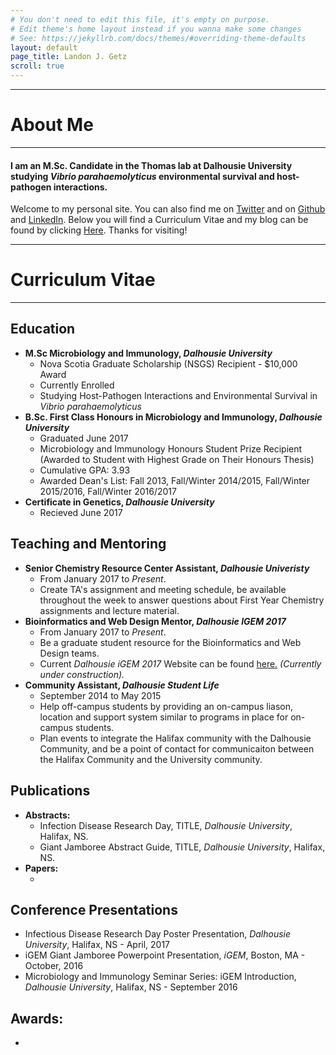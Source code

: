 ```yaml
---
# You don't need to edit this file, it's empty on purpose.
# Edit theme's home layout instead if you wanna make some changes
# See: https://jekyllrb.com/docs/themes/#overriding-theme-defaults
layout: default
page_title: Landon J. Getz
scroll: true
---
```

<hr>
<h1 id="about"><b>About Me</b></h1>
<hr>
<h4>I am an M.Sc. Candidate in the Thomas lab at Dalhousie University studying <i>Vibrio parahaemolyticus</i> environmental survival and host-pathogen interactions.</h4>
<p id="paragraph1">
Welcome to my personal site. You can also find me on <a href="https://twitter.com/landongetz">Twitter</a> and on <a href="https://github.com/landongetz">Github</a> and <a href="https://www.linkedin.com/in/landon-getz-19a473111/">LinkedIn</a>. Below you will find a Curriculum Vitae and my blog can be found by clicking <a href="/blog.md">Here</a>. Thanks for visiting!
</p>
<hr>
<h1 id="CV"><b>Curriculum Vitae</b></h1>
<hr>
<h2><span class="glyphicon glyphicon-apple" aria-hidden="true"></span>  Education</h2>
<ul>
<li id="list"><b>M.Sc Microbiology and Immunology, <i>Dalhousie University</i></b>
        <ul id="sublist">
            <li>Nova Scotia Graduate Scholarship (NSGS) Recipient - $10,000 Award</li>
            <li>Currently Enrolled</li>
            <li>Studying Host-Pathogen Interactions and Environmental Survival in <i>Vibrio parahaemolyticus</i></li>
        </ul>
    </li>
    <li id="list"><b>B.Sc. First Class Honours in Microbiology and Immunology, <i>Dalhousie University</i></b>
        <ul id="sublist">
            <li>Graduated June 2017</li>
            <li>Microbiology and Immunology Honours Student Prize Recipient (Awarded to Student with Highest Grade on Their Honours Thesis)</li>
            <li>Cumulative GPA: 3.93</li>
            <li>Awarded Dean's List: Fall 2013, Fall/Winter 2014/2015, Fall/Winter 2015/2016, Fall/Winter 2016/2017</li>
        </ul>
    </li>
    <li id="list"><b>Certificate in Genetics, <i>Dalhousie University</i></b>
    <ul id="sublist">
        <li>Recieved June 2017</li>
    </ul>
    </li>
</ul>

<h2><span class="glyphicon glyphicon-blackboard" aria-hidden="true"></span> Teaching and Mentoring</h2>
<ul id="list">
<li id="list"><b>Senior Chemistry Resource Center Assistant, <i>Dalhousie Univeristy</i></b>
    <ul id="sublist">
    <li>From January 2017 to <i>Present</i>.</li>
    <li>Create TA's assignment and meeting schedule, be available throughout the week to answer questions about First Year Chemistry assignments and lecture material.</li>
    </ul>
</li>
<li id="list"><b>Bioinformatics and Web Design Mentor, <i>Dalhousie IGEM 2017</i></b>
    <ul id="sublist">
        <li>From January 2017 to <i>Present</i>.</li>
        <li>Be a graduate student resource for the Bioinformatics and Web Design teams.</li>
        <li>Current <i>Dalhousie iGEM 2017</i> Website can be found <a href="http://2017.igem.org/Team:Dalhousie">here.</a><i> (Currently under construction).</i></li>
    </ul>
</li>
<li id="list"><b>Community Assistant, <i>Dalhousie Student Life</i></b>
    <ul id="sublist">
        <li>September 2014 to May 2015</li>
        <li>Help off-campus students by providing an on-campus liason, location and support system similar to programs in place for on-campus students.</li>
        <li>Plan events to integrate the Halifax community with the Dalhousie Community, and be a point of contact for communicaiton between the Halifax Community and the University community.</li>
    </ul>
</li>
</ul>

<h2><span class="glyphicon glyphicon-"></span>  Publications</h2>
<ul id="list">
        <li id="list"><b>Abstracts: </b>
            <ul id="sublist">
                <li>Infection Disease Research Day, TITLE, <i>Dalhousie University</i>, Halifax, NS.</li>
                 <li>Giant Jamboree Abstract Guide, TITLE, <i>Dalhousie University</i>, Halifax, NS.</li>
            </ul>
        </li>
        <li id="list"><b>Papers: </b>
            <ul id="sublist">
                <li></li>
            </ul>
        </li>
    </ul>

<h2><span class="glyphicon glyphicon-"></span>  Conference Presentations</h2>
 <ul id="list">
        <li>Infectious Disease Research Day Poster Presentation, <i>Dalhousie University</i>, Halifax, NS - April, 2017</li>
        <li>iGEM Giant Jamboree Powerpoint Presentation, <i>iGEM</i>, Boston, MA - October, 2016</li>
        <li>Microbiology and Immunology Seminar Series: iGEM Introduction, <i>Dalhousie University</i>, Halifax, NS - September 2016</li>
 </ul>
 
<h2><span class="glyphicon glyphicon-"></span>  Awards:</h2>
 <ul id="list">
    <li></li>
 </ul>